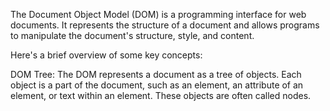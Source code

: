 The Document Object Model (DOM) is a programming interface for web documents. It represents the structure of a document and allows programs to manipulate the document's structure, style, and content.

Here's a brief overview of some key concepts:

DOM Tree: The DOM represents a document as a tree of objects. Each object is a part of the document, such as an element, an attribute of an element, or text within an element. These objects are often called nodes.

